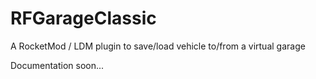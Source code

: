 # RFGarageClassic
A RocketMod / LDM plugin to save/load vehicle to/from a virtual garage

Documentation soon...
